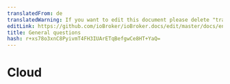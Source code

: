 ```yaml
---
translatedFrom: de
translatedWarning: If you want to edit this document please delete "translatedFrom" field, elsewise this document will be translated automatically again
editLink: https://github.com/ioBroker/ioBroker.docs/edit/master/docs/en/faq/_050_cloud/README.md
title: General questions
hash: r+xs78o3xnC8PyivmT4FH3IUArETqBefgwCe8HT+YaQ=
---
```

# Cloud